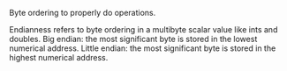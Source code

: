 Byte ordering to properly do operations.

Endianness refers to byte ordering in a multibyte scalar value like ints and doubles.
Big endian: the most significant byte is stored in the lowest numerical address.
Little endian: the most significant byte is stored in the highest numerical address.